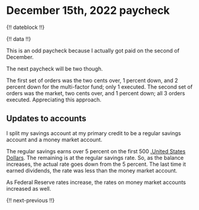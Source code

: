 # December 15th, 2022 paycheck

{!! dateblock !!}

{!! data !!}

This is an odd paycheck because I actually got paid on the second of December.

The next paycheck will be two though.

The first set of orders was the two cents over, 1 percent down, and 2 percent down for the multi-factor fund; only 1 executed. The second set of orders was the market, two cents over, and 1 percent down; all 3 orders executed. Appreciating this approach.

## Updates to accounts

I split my savings account at my primary credit to be a regular savings account and a money market account.

The regular savings earns over 5 percent on the first 500 [.United States Dollars](USD). The remaining is at the regular savings rate. So, as the balance increases, the actual rate goes down from the 5 percent. The last time it earned dividends, the rate was less than the money market account.

As Federal Reserve rates increase, the rates on money market accounts increased as well.

{!! next-previous !!}